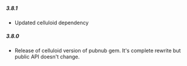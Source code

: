 ##### 3.8.1
* Updated celluloid dependency

##### 3.8.0
* Release of celluloid version of pubnub gem. It's complete rewrite but public API doesn't change.